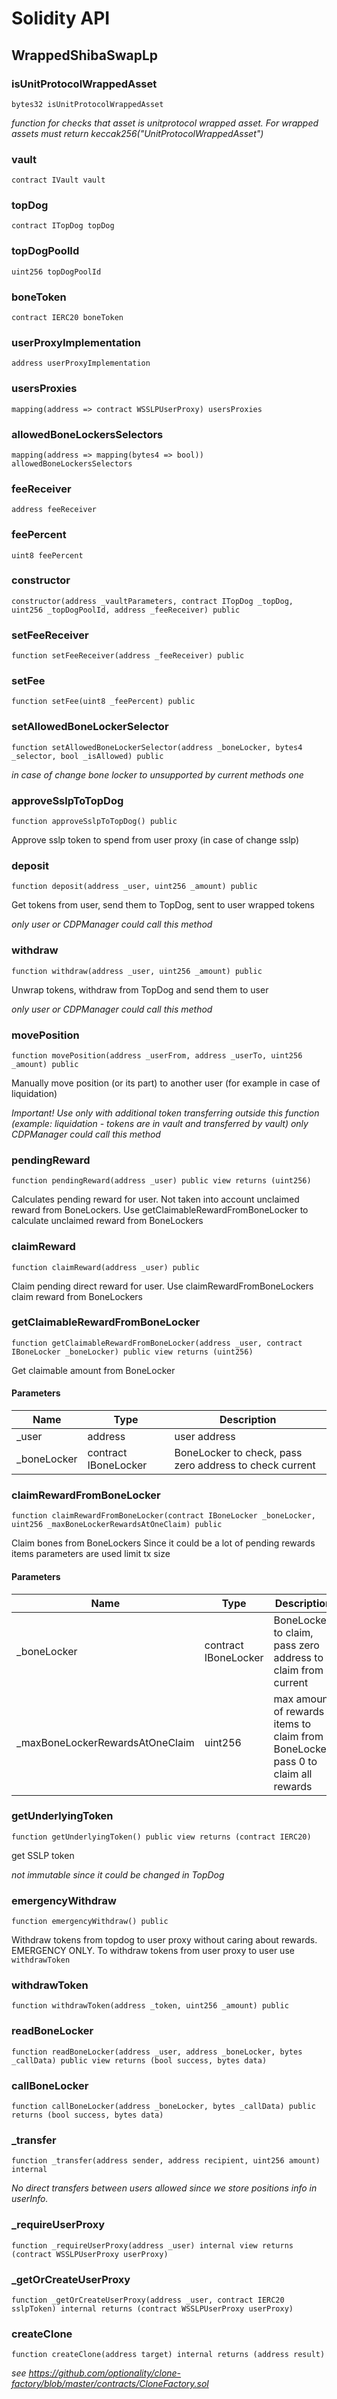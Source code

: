 # Solidity API

## WrappedShibaSwapLp

### isUnitProtocolWrappedAsset

```solidity
bytes32 isUnitProtocolWrappedAsset
```

_function for checks that asset is unitprotocol wrapped asset.
For wrapped assets must return keccak256("UnitProtocolWrappedAsset")_

### vault

```solidity
contract IVault vault
```

### topDog

```solidity
contract ITopDog topDog
```

### topDogPoolId

```solidity
uint256 topDogPoolId
```

### boneToken

```solidity
contract IERC20 boneToken
```

### userProxyImplementation

```solidity
address userProxyImplementation
```

### usersProxies

```solidity
mapping(address => contract WSSLPUserProxy) usersProxies
```

### allowedBoneLockersSelectors

```solidity
mapping(address => mapping(bytes4 => bool)) allowedBoneLockersSelectors
```

### feeReceiver

```solidity
address feeReceiver
```

### feePercent

```solidity
uint8 feePercent
```

### constructor

```solidity
constructor(address _vaultParameters, contract ITopDog _topDog, uint256 _topDogPoolId, address _feeReceiver) public
```

### setFeeReceiver

```solidity
function setFeeReceiver(address _feeReceiver) public
```

### setFee

```solidity
function setFee(uint8 _feePercent) public
```

### setAllowedBoneLockerSelector

```solidity
function setAllowedBoneLockerSelector(address _boneLocker, bytes4 _selector, bool _isAllowed) public
```

_in case of change bone locker to unsupported by current methods one_

### approveSslpToTopDog

```solidity
function approveSslpToTopDog() public
```

Approve sslp token to spend from user proxy (in case of change sslp)

### deposit

```solidity
function deposit(address _user, uint256 _amount) public
```

Get tokens from user, send them to TopDog, sent to user wrapped tokens

_only user or CDPManager could call this method_

### withdraw

```solidity
function withdraw(address _user, uint256 _amount) public
```

Unwrap tokens, withdraw from TopDog and send them to user

_only user or CDPManager could call this method_

### movePosition

```solidity
function movePosition(address _userFrom, address _userTo, uint256 _amount) public
```

Manually move position (or its part) to another user (for example in case of liquidation)

_Important! Use only with additional token transferring outside this function (example: liquidation - tokens are in vault and transferred by vault)
only CDPManager could call this method_

### pendingReward

```solidity
function pendingReward(address _user) public view returns (uint256)
```

Calculates pending reward for user. Not taken into account unclaimed reward from BoneLockers.
Use getClaimableRewardFromBoneLocker to calculate unclaimed reward from BoneLockers

### claimReward

```solidity
function claimReward(address _user) public
```

Claim pending direct reward for user.
Use claimRewardFromBoneLockers claim reward from BoneLockers

### getClaimableRewardFromBoneLocker

```solidity
function getClaimableRewardFromBoneLocker(address _user, contract IBoneLocker _boneLocker) public view returns (uint256)
```

Get claimable amount from BoneLocker

#### Parameters

| Name | Type | Description |
| ---- | ---- | ----------- |
| _user | address | user address |
| _boneLocker | contract IBoneLocker | BoneLocker to check, pass zero address to check current |

### claimRewardFromBoneLocker

```solidity
function claimRewardFromBoneLocker(contract IBoneLocker _boneLocker, uint256 _maxBoneLockerRewardsAtOneClaim) public
```

Claim bones from BoneLockers
Since it could be a lot of pending rewards items parameters are used limit tx size

#### Parameters

| Name | Type | Description |
| ---- | ---- | ----------- |
| _boneLocker | contract IBoneLocker | BoneLocker to claim, pass zero address to claim from current |
| _maxBoneLockerRewardsAtOneClaim | uint256 | max amount of rewards items to claim from BoneLocker, pass 0 to claim all rewards |

### getUnderlyingToken

```solidity
function getUnderlyingToken() public view returns (contract IERC20)
```

get SSLP token

_not immutable since it could be changed in TopDog_

### emergencyWithdraw

```solidity
function emergencyWithdraw() public
```

Withdraw tokens from topdog to user proxy without caring about rewards. EMERGENCY ONLY.
To withdraw tokens from user proxy to user use `withdrawToken`

### withdrawToken

```solidity
function withdrawToken(address _token, uint256 _amount) public
```

### readBoneLocker

```solidity
function readBoneLocker(address _user, address _boneLocker, bytes _callData) public view returns (bool success, bytes data)
```

### callBoneLocker

```solidity
function callBoneLocker(address _boneLocker, bytes _callData) public returns (bool success, bytes data)
```

### _transfer

```solidity
function _transfer(address sender, address recipient, uint256 amount) internal
```

_No direct transfers between users allowed since we store positions info in userInfo._

### _requireUserProxy

```solidity
function _requireUserProxy(address _user) internal view returns (contract WSSLPUserProxy userProxy)
```

### _getOrCreateUserProxy

```solidity
function _getOrCreateUserProxy(address _user, contract IERC20 sslpToken) internal returns (contract WSSLPUserProxy userProxy)
```

### createClone

```solidity
function createClone(address target) internal returns (address result)
```

_see https://github.com/optionality/clone-factory/blob/master/contracts/CloneFactory.sol_


